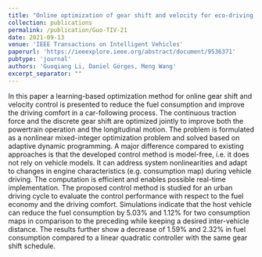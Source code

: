 ```yaml
---
title: "Online optimization of gear shift and velocity for eco-driving using adaptive dynamic programming"
collection: publications
permalink: /publication/Guo-TIV-21
date: 2021-09-13
venue: 'IEEE Transactions on Intelligent Vehicles'
paperurl: 'https://ieeexplore.ieee.org/abstract/document/9536371'
pubtype: 'journal'
authors: 'Guoqiang Li, Daniel Görges, Meng Wang'
excerpt_separator: ""
---
```

In this paper a learning-based optimization method for online gear shift and velocity control is presented to reduce the fuel consumption and improve the driving comfort in a car-following process. The continuous traction force and the discrete gear shift are optimized jointly to improve both the powertrain operation and the longitudinal motion. The problem is formulated as a nonlinear mixed-integer optimization problem and solved based on adaptive dynamic programming. A major difference compared to existing approaches is that the developed control method is model-free, i.e. it does not rely on vehicle models. It can address system nonlinearities and adapt to changes in engine characteristics (e.g. consumption map) during vehicle driving. The computation is efficient and enables possible real-time implementation. The proposed control method is studied for an urban driving cycle to evaluate the control performance with respect to the fuel economy and the driving comfort. Simulations indicate that the host vehicle can reduce the fuel consumption by 5.03% and 1.12% for two consumption maps in comparison to the preceding while keeping a desired inter-vehicle distance. The results further show a decrease of 1.59% and 2.32% in fuel consumption compared to a linear quadratic controller with the same gear shift schedule.
